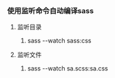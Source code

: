 ### 使用监听命令自动编译sass

1. 监听目录
    1. sass --watch sass:css
    
2. 监听文件
    1. sass --watch sa.scss:sa.css